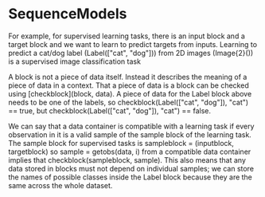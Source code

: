 # SequenceModels

For example, for supervised learning tasks, there is an input block and a target block and we want to learn to predict targets from inputs. Learning to predict a cat/dog label (Label(["cat", "dog"])) from 2D images (Image{2}()) is a supervised image classification task

A block is not a piece of data itself. Instead it describes the meaning of a piece of data in a context. That a piece of data is a block can be checked using [checkblock](block, data). A piece of data for the Label block above needs to be one of the labels, so checkblock(Label(["cat", "dog"]), "cat") == true, but checkblock(Label(["cat", "dog"]), "cat") == false.

We can say that a data container is compatible with a learning task if every observation in it is a valid sample of the sample block of the learning task. The sample block for supervised tasks is sampleblock = (inputblock, targetblock) so sample = getobs(data, i) from a compatible data container implies that checkblock(sampleblock, sample). This also means that any data stored in blocks must not depend on individual samples; we can store the names of possible classes inside the Label block because they are the same across the whole dataset.
